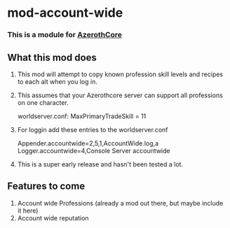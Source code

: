 # mod-account-wide

### This is a module for [AzerothCore](http://www.azerothcore.org)

## What this mod does

1. This mod will attempt to copy known profession skill levels and recipes to each alt when you log in.
2. This assumes that your Azerothcore server can support all professions on one character.
   
    worldserver.conf: MaxPrimaryTradeSkill = 11

3. For loggin add these entries to the worldserver.conf

    Appender.accountwide=2,5,1,AccountWide.log,a
    Logger.accountwide=4,Console Server accountwide

4. This is a super early release and hasn't been tested a lot.

## Features to come

1.  Account wide Professions (already a mod out there, but maybe include it here)
2.  Account wide reputation
